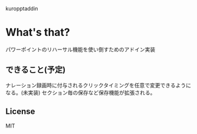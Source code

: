 kuropptaddin

# What's that?
パワーポイントのリハーサル機能を使い倒すためのアドイン実装

## できること(予定)
ナレーション録画時に付与されるクリックタイミングを任意で変更できるようになる。(未実装)
セクション毎の保存など保存機能が拡張される。


## License
MIT